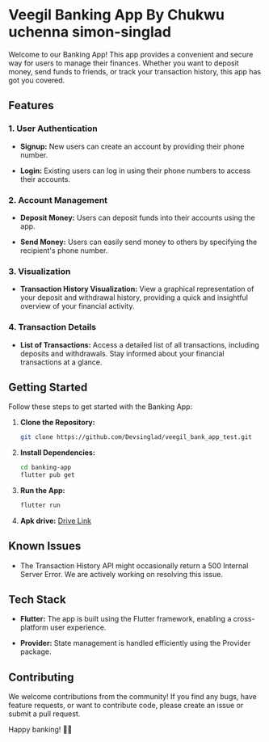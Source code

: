 # Veegil Banking App By Chukwu uchenna simon-singlad

Welcome to our Banking App! This app provides a convenient and secure way for users to manage their finances. Whether you want to deposit money, send funds to friends, or track your transaction history, this app has got you covered.

## Features

### 1. User Authentication

- **Signup:** New users can create an account by providing their phone number.

- **Login:** Existing users can log in using their phone numbers to access their accounts.

### 2. Account Management

- **Deposit Money:** Users can deposit funds into their accounts using the app.

- **Send Money:** Users can easily send money to others by specifying the recipient's phone number.

### 3. Visualization

- **Transaction History Visualization:** View a graphical representation of your deposit and withdrawal history, providing a quick and insightful overview of your financial activity.

### 4. Transaction Details

- **List of Transactions:** Access a detailed list of all transactions, including deposits and withdrawals. Stay informed about your financial transactions at a glance.

## Getting Started

Follow these steps to get started with the Banking App:

1. **Clone the Repository:**
   ```bash
   git clone https://github.com/Devsinglad/veegil_bank_app_test.git
   ```

2. **Install Dependencies:**
   ```bash
   cd banking-app
   flutter pub get
   ```

3. **Run the App:**
   ```bash
   flutter run
   ```
4. **Apk drive:**
  [Drive Link](https://drive.google.com/drive/folders/1Q7WkiyLrL7azdML9RnUgx4dE-m8YmBni?usp=sharing ) 
  

## Known Issues

- The Transaction History API might occasionally return a 500 Internal Server Error. We are actively working on resolving this issue.

## Tech Stack

- **Flutter:** The app is built using the Flutter framework, enabling a cross-platform user experience.

- **Provider:** State management is handled efficiently using the Provider package.

## Contributing

We welcome contributions from the community! If you find any bugs, have feature requests, or want to contribute code, please create an issue or submit a pull request.


Happy banking! 🏦✨